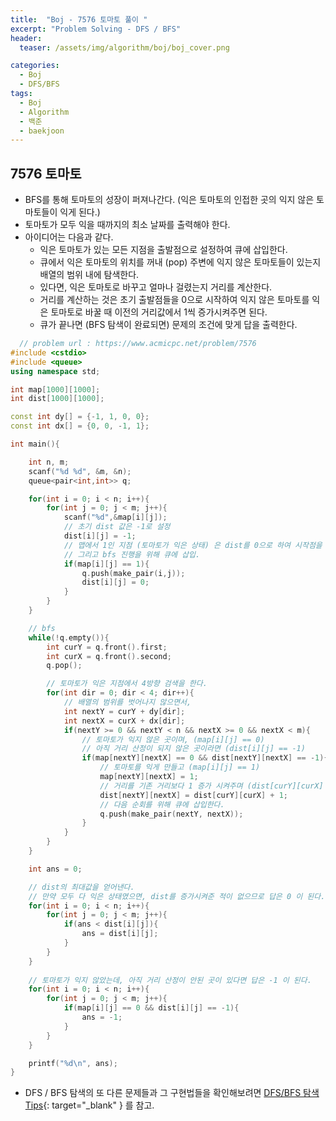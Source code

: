 ```yaml
---
title:  "Boj - 7576 토마토 풀이 "
excerpt: "Problem Solving - DFS / BFS"
header:
  teaser: /assets/img/algorithm/boj/boj_cover.png

categories:
  - Boj
  - DFS/BFS
tags:
  - Boj
  - Algorithm
  - 백준
  - baekjoon
---
```

## 7576 토마토

- BFS를 통해 토마토의 성장이 퍼져나간다. (익은 토마토의 인접한 곳의 익지 않은 토마토들이 익게 된다.)
- 토마토가 모두 익을 때까지의 최소 날짜를 출력해야 한다.
- 아이디어는 다음과 같다.
  - 익은 토마토가 있는 모든 지점을 출발점으로 설정하여 큐에 삽입한다.
  - 큐에서 익은 토마토의 위치를 꺼내 (pop) 주변에 익지 않은 토마토들이 있는지 배열의 범위 내에 탐색한다.
  - 있다면, 익은 토마토로 바꾸고 얼마나 걸렸는지 거리를 계산한다.
  - 거리를 계산하는 것은 초기 출발점들을 0으로 시작하여 익지 않은 토마토를 익은 토마토로 바꿀 때 이전의 거리값에서 1씩 증가시켜주면 된다.
  - 큐가 끝나면 (BFS 탐색이 완료되면) 문제의 조건에 맞게 답을 출력한다.

```cpp
  // problem url : https://www.acmicpc.net/problem/7576
#include <cstdio>
#include <queue>
using namespace std;

int map[1000][1000];
int dist[1000][1000];

const int dy[] = {-1, 1, 0, 0};
const int dx[] = {0, 0, -1, 1};

int main(){

    int n, m;
    scanf("%d %d", &m, &n);
    queue<pair<int,int>> q;

    for(int i = 0; i < n; i++){
        for(int j = 0; j < m; j++){
            scanf("%d",&map[i][j]);
            // 초기 dist 값은 -1로 설정
            dist[i][j] = -1;
            // 맵에서 1인 지점 (토마토가 익은 상태) 은 dist를 0으로 하여 시작점을 의미함. (복수개)
            // 그리고 bfs 진행을 위해 큐에 삽입.
            if(map[i][j] == 1){
                q.push(make_pair(i,j));
                dist[i][j] = 0;
            }
        }
    }

    // bfs
    while(!q.empty()){
        int curY = q.front().first;
        int curX = q.front().second;
        q.pop();

        // 토마토가 익은 지점에서 4방향 검색을 한다.
        for(int dir = 0; dir < 4; dir++){
            // 배열의 범위를 벗어나지 않으면서,
            int nextY = curY + dy[dir];
            int nextX = curX + dx[dir];
            if(nextY >= 0 && nextY < n && nextX >= 0 && nextX < m){
                // 토마토가 익지 않은 곳이며, (map[i][j] == 0)
                // 아직 거리 산정이 되지 않은 곳이라면 (dist[i][j] == -1)
                if(map[nextY][nextX] == 0 && dist[nextY][nextX] == -1){
                    // 토마토를 익게 만들고 (map[i][j] == 1)
                    map[nextY][nextX] = 1;
                    // 거리를 기존 거리보다 1 증가 시켜주며 (dist[curY][curX] + 1)
                    dist[nextY][nextX] = dist[curY][curX] + 1;
                    // 다음 순회를 위해 큐에 삽입한다.
                    q.push(make_pair(nextY, nextX));
                }
            }
        }
    }

    int ans = 0;

    // dist의 최대값을 얻어낸다.
    // 만약 모두 다 익은 상태였으면, dist를 증가시켜준 적이 없으므로 답은 0 이 된다.
    for(int i = 0; i < n; i++){
        for(int j = 0; j < m; j++){
            if(ans < dist[i][j]){
                ans = dist[i][j];
            }
        }
    }
    
    // 토마토가 익지 않았는데, 아직 거리 산정이 안된 곳이 있다면 답은 -1 이 된다.
    for(int i = 0; i < n; i++){
        for(int j = 0; j < m; j++){
            if(map[i][j] == 0 && dist[i][j] == -1){
                ans = -1;
            }
        }
    }

    printf("%d\n", ans);
}
```

- DFS / BFS 탐색의 또 다른 문제들과 그 구현법들을 확인해보려면 [DFS/BFS 탐색 Tips](https://hyunjae-lee.github.io/problem%20solving/DFSandBFS/){: target="_blank" } 를 참고.